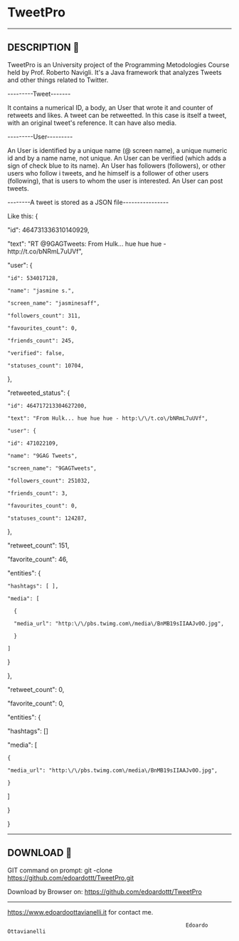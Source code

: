 # TweetPro
---------------------
DESCRIPTION :mega:
---------------------
TweetPro is an University project of the Programming Metodologies Course held by Prof. Roberto Navigli.
It's a Java framework that analyzes Tweets and other things related to Twitter.

---------Tweet-------

It contains a numerical ID, a body, an User that wrote it and counter of retweets and likes.
A tweet can be retweetted. In this case is itself a tweet, with an original tweet's reference.
It can have also media.

---------User---------

An User is identified by a unique name (@ screen name), a unique numeric id and by
a name name, not unique. An User can be verified (which adds a sign of
check blue to its name). An User has followers (followers), or other users who follow i
tweets, and he himself is a follower of other users (following), that is users to whom the user is
interested. An User can post tweets.

--------A tweet is stored as a JSON file----------------

Like this:
{

  "id": 464731336310140929,
  
  "text": "RT @9GAGTweets: From Hulk... hue hue hue - http:\/\/t.co\/bNRmL7uUVf",
  
  "user": {
  
    "id": 534017128,
    
    "name": "jasmine s.",
    
    "screen_name": "jasminesaff",
    
    "followers_count": 311,
    
    "favourites_count": 0,
    
    "friends_count": 245,
    
    "verified": false,
    
    "statuses_count": 10704,
    
  },
  
  "retweeted_status": {
  
    "id": 464717213304627200,
    
    "text": "From Hulk... hue hue hue - http:\/\/t.co\/bNRmL7uUVf",
    
    "user": {
    
    "id": 471022109,
    
    "name": "9GAG Tweets",
    
    "screen_name": "9GAGTweets",
    
    "followers_count": 251032,
    
    "friends_count": 3,
    
    "favourites_count": 0,
    
    "statuses_count": 124287,
    
  },
  
  "retweet_count": 151,
  
  ”favorite_count": 46,
  
  "entities": {
  
    "hashtags": [ ],
    
    "media": [
    
      {
      
      "media_url": "http:\/\/pbs.twimg.com\/media\/BnMB19sIIAAJv0O.jpg",
      
      }
      
    ]
    
   }
   
 },
 
 "retweet_count": 0,
 
 "favorite_count": 0,
 
 "entities": {
 
  "hashtags": []
  
  "media": [
  
    {
    
    "media_url": "http:\/\/pbs.twimg.com\/media\/BnMB19sIIAAJv0O.jpg",
    
    }
    
  ]
  
 }
 
 }
 
 
 -------------------------
DOWNLOAD :satellite:
--------------------------

GIT command on prompt: git -clone https://github.com/edoardottt/TweetPro.git

Download by Browser on: https://github.com/edoardottt/TweetPro

--------------------------
 
 https://www.edoardoottavianelli.it for contact me.
        
            
                    
                                                            Edoardo Ottavianelli
 
